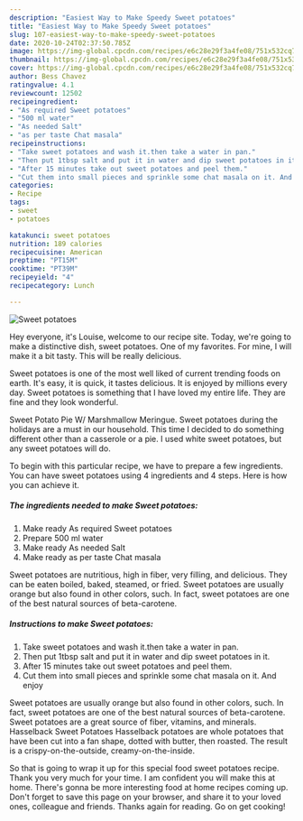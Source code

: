 ```yaml
---
description: "Easiest Way to Make Speedy Sweet potatoes"
title: "Easiest Way to Make Speedy Sweet potatoes"
slug: 107-easiest-way-to-make-speedy-sweet-potatoes
date: 2020-10-24T02:37:50.785Z
image: https://img-global.cpcdn.com/recipes/e6c28e29f3a4fe08/751x532cq70/sweet-potatoes-recipe-main-photo.jpg
thumbnail: https://img-global.cpcdn.com/recipes/e6c28e29f3a4fe08/751x532cq70/sweet-potatoes-recipe-main-photo.jpg
cover: https://img-global.cpcdn.com/recipes/e6c28e29f3a4fe08/751x532cq70/sweet-potatoes-recipe-main-photo.jpg
author: Bess Chavez
ratingvalue: 4.1
reviewcount: 12502
recipeingredient:
- "As required Sweet potatoes"
- "500 ml water"
- "As needed Salt"
- "as per taste Chat masala"
recipeinstructions:
- "Take sweet potatoes and wash it.then take a water in pan."
- "Then put 1tbsp salt and put it in water and dip sweet potatoes in it."
- "After 15 minutes take out sweet potatoes and peel them."
- "Cut them into small pieces and sprinkle some chat masala on it. And enjoy"
categories:
- Recipe
tags:
- sweet
- potatoes

katakunci: sweet potatoes 
nutrition: 189 calories
recipecuisine: American
preptime: "PT15M"
cooktime: "PT39M"
recipeyield: "4"
recipecategory: Lunch

---
```



![Sweet potatoes](https://img-global.cpcdn.com/recipes/e6c28e29f3a4fe08/751x532cq70/sweet-potatoes-recipe-main-photo.jpg)

Hey everyone, it's Louise, welcome to our recipe site. Today, we're going to make a distinctive dish, sweet potatoes. One of my favorites. For mine, I will make it a bit tasty. This will be really delicious.

Sweet potatoes is one of the most well liked of current trending foods on earth. It's easy, it is quick, it tastes delicious. It is enjoyed by millions every day. Sweet potatoes is something that I have loved my entire life. They are fine and they look wonderful.

Sweet Potato Pie W/ Marshmallow Meringue. Sweet potatoes during the holidays are a must in our household. This time I decided to do something different other than a casserole or a pie. I used white sweet potatoes, but any sweet potatoes will do.


To begin with this particular recipe, we have to prepare a few ingredients. You can have sweet potatoes using 4 ingredients and 4 steps. Here is how you can achieve it.

<!--inarticleads1-->

##### The ingredients needed to make Sweet potatoes:

1. Make ready As required Sweet potatoes
1. Prepare 500 ml water
1. Make ready As needed Salt
1. Make ready as per taste Chat masala


Sweet potatoes are nutritious, high in fiber, very filling, and delicious. They can be eaten boiled, baked, steamed, or fried. Sweet potatoes are usually orange but also found in other colors, such. In fact, sweet potatoes are one of the best natural sources of beta-carotene. 

<!--inarticleads2-->

##### Instructions to make Sweet potatoes:

1. Take sweet potatoes and wash it.then take a water in pan.
1. Then put 1tbsp salt and put it in water and dip sweet potatoes in it.
1. After 15 minutes take out sweet potatoes and peel them.
1. Cut them into small pieces and sprinkle some chat masala on it. And enjoy


Sweet potatoes are usually orange but also found in other colors, such. In fact, sweet potatoes are one of the best natural sources of beta-carotene. Sweet potatoes are a great source of fiber, vitamins, and minerals. Hasselback Sweet Potatoes Hasselback potatoes are whole potatoes that have been cut into a fan shape, dotted with butter, then roasted. The result is a crispy-on-the-outside, creamy-on-the-inside. 

So that is going to wrap it up for this special food sweet potatoes recipe. Thank you very much for your time. I am confident you will make this at home. There's gonna be more interesting food at home recipes coming up. Don't forget to save this page on your browser, and share it to your loved ones, colleague and friends. Thanks again for reading. Go on get cooking!
